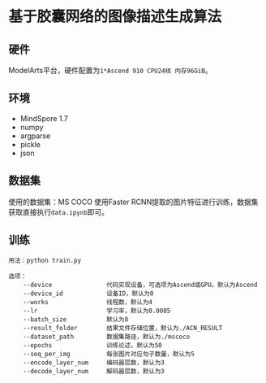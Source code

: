 # 基于胶囊网络的图像描述生成算法

## 硬件
ModelArts平台，硬件配置为`1*Ascend 910 CPU24核 内存96GiB`。
## 环境
- MindSpore 1.7
- numpy
- argparse
- pickle
- json
## 数据集
使用的数据集：MS COCO
使用Faster RCNN提取的图片特征进行训练，数据集获取直接执行`data.ipynb`即可。
## 训练
```shell
用法：python train.py

选项：
    --device               代码实现设备，可选项为Ascend或GPU。默认为Ascend
    --device_id            设备ID，默认为0
    --works                线程数，默认为4
    --lr                   学习率，默认为0.0005
    --batch_size           默认为8
    --result_folder        结果文件存储位置，默认为./ACN_RESULT
    --dataset_path         数据集路径，默认为./mscoco
    --epochs               训练论述，默认为50
    --seq_per_img          每张图片对应句子数量，默认为5
    --encode_layer_num     编码器层数，默认为3
    --decode_layer_num     解码器层数，默认为3
```
